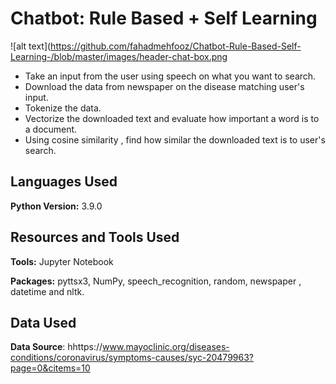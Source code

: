# Chatbot: Rule Based + Self Learning

![alt text](https://github.com/fahadmehfooz/Chatbot-Rule-Based-Self-Learning-/blob/master/images/header-chat-box.png

* Take an input from the user using speech on what you want to search.
* Download the data from newspaper on the disease matching user's input.
* Tokenize the data.
* Vectorize the downloaded text and evaluate how important a word is to a document.
* Using cosine similarity , find how similar the downloaded text is to user's search.


## Languages Used 
**Python Version:** 3.9.0

## Resources and Tools Used
**Tools:** Jupyter Notebook

**Packages:** pyttsx3, NumPy, speech_recognition, random, newspaper , datetime and nltk.

## Data Used
**Data Source**: hhttps://www.mayoclinic.org/diseases-conditions/coronavirus/symptoms-causes/syc-20479963?page=0&citems=10



